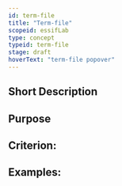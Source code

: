 ```yaml
---
id: term-file
title: "Term-file"
scopeid: essifLab
type: concept
typeid: term-file
stage: draft
hoverText: "term-file popover"
---
```


## Short Description

## Purpose

## Criterion:

## Examples:
